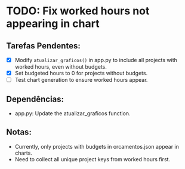 # TODO: Fix worked hours not appearing in chart

## Tarefas Pendentes:
- [x] Modify `atualizar_graficos()` in app.py to include all projects with worked hours, even without budgets.
- [x] Set budgeted hours to 0 for projects without budgets.
- [ ] Test chart generation to ensure worked hours appear.

## Dependências:
- app.py: Update the atualizar_graficos function.

## Notas:
- Currently, only projects with budgets in orcamentos.json appear in charts.
- Need to collect all unique project keys from worked hours first.
